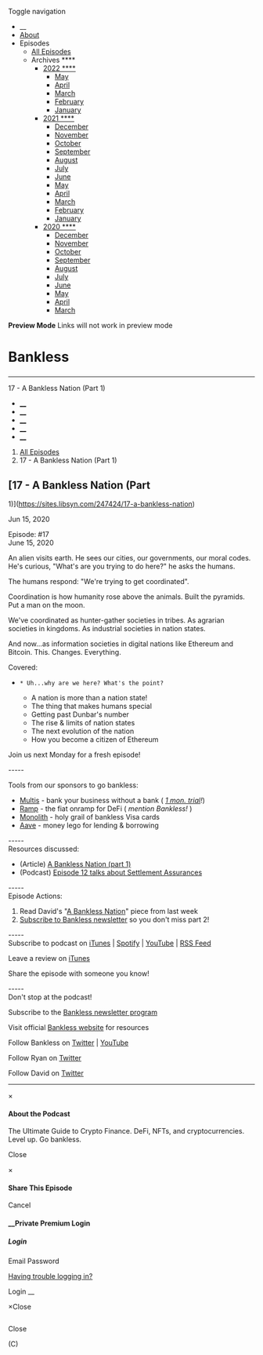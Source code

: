 Toggle navigation [](/247424 "Home Page")

  * __
  * [About]()
  * Episodes 
    * [All Episodes](/247424)
    * Archives ****
      * [2022 ****](/247424/2022)
        * [May](/247424/2022/05)
        * [April](/247424/2022/04)
        * [March](/247424/2022/03)
        * [February](/247424/2022/02)
        * [January](/247424/2022/01)
      * [2021 ****](/247424/2021)
        * [December](/247424/2021/12)
        * [November](/247424/2021/11)
        * [October](/247424/2021/10)
        * [September](/247424/2021/09)
        * [August](/247424/2021/08)
        * [July](/247424/2021/07)
        * [June](/247424/2021/06)
        * [May](/247424/2021/05)
        * [April](/247424/2021/04)
        * [March](/247424/2021/03)
        * [February](/247424/2021/02)
        * [January](/247424/2021/01)
      * [2020 ****](/247424/2020)
        * [December](/247424/2020/12)
        * [November](/247424/2020/11)
        * [October](/247424/2020/10)
        * [September](/247424/2020/09)
        * [August](/247424/2020/08)
        * [July](/247424/2020/07)
        * [June](/247424/2020/06)
        * [May](/247424/2020/05)
        * [April](/247424/2020/04)
        * [March](/247424/2020/03)

**Preview Mode** Links will not work in preview mode

# Bankless

###

* * *

17 - A Bankless Nation (Part 1)

  * [__](http://twitter.com/banklesshq "Visit Us on Twitter")
  * [__](mailto:ryan@mythos.capital "Email This Podcast")
  * [__](http://feeds.libsyn.com/247424/rss "Subscribe to RSS Feed")
  * [__](https://podcasts.apple.com/us/podcast/bankless/id1499409058?ls=1 "Listen on Apple Podcasts")
  * [__](https://open.spotify.com/show/41TNnXSv5ExcQSzEGLlGhy "Listen on Spotify")

  1. [All Episodes](/247424)
  2. 17 - A Bankless Nation (Part 1)

## [17 - A Bankless Nation (Part
1)](https://sites.libsyn.com/247424/17-a-bankless-nation)

Jun 15, 2020

Episode: #17  
June 15, 2020

An alien visits earth. He sees our cities, our governments, our moral codes.
He's curious, "What's are you trying to do here?" he asks the humans.

The humans respond: "We're trying to get coordinated".

Coordination is how humanity rose above the animals. Built the pyramids. Put a
man on the moon.

We've coordinated as hunter-gather societies in tribes. As agrarian societies
in kingdoms. As industrial societies in nation states.

And now...as information societies in digital nations like Ethereum and
Bitcoin. This. Changes. Everything.

Covered:

  *     * Uh...why are we here? What's the point?
    * A nation is more than a nation state!
    * The thing that makes humans special
    * Getting past Dunbar's number
    * The rise & limits of nation states
    * The next evolution of the nation
    * How you become a citizen of Ethereum

Join us next Monday for a fresh episode!

\-----

Tools from our sponsors to go bankless:

  * [Multis](http://www.multis.co/) \- bank your business without a bank ( _[1 mon. trial](https://multis.co/)!_)
  * [Ramp](https://ramp.network/) \- the fiat onramp for DeFi ( _mention Bankless!_ )
  * [Monolith](https://monolith.xyz/) \- holy grail of bankless Visa cards
  * [Aave](https://aave.com/) \- money lego for lending & borrowing

\-----  
Resources discussed:

  * (Article) [A Bankless Nation (part 1)](https://bankless.substack.com/p/a-bankless-nation-part-i)
  * (Podcast) [ Episode 12 talks about Settlement Assurances](http://podcast.banklesshq.com/11-settlement-assurances-and-the-protocol-sink)

\-----  
Episode Actions:

  1. Read David's "[A Bankless Nation](https://bankless.substack.com/p/a-bankless-nation-part-i)" piece from last week 
  2. [Subscribe to Bankless newsletter](https://bankless.substack.com/subscribe) so you don't miss part 2!

\-----  
Subscribe to podcast on
[iTunes](https://podcasts.apple.com/us/podcast/bankless/id1499409058) |
[Spotify](https://open.spotify.com/show/41TNnXSv5ExcQSzEGLlGhy) |
[YouTube](https://www.youtube.com/c/bankless) | [RSS
Feed](http://podcast.banklesshq.com/)

Leave a review on
[iTunes](https://podcasts.apple.com/us/podcast/bankless/id1499409058)

Share the episode with someone you know!

\-----  
Don't stop at the podcast!

Subscribe to the [Bankless newsletter program](http://bankless.substack.com/)

Visit official [Bankless website](http://banklesshq.com/) for resources

Follow Bankless on [Twitter](https://twitter.com/BanklessHQ) |
[YouTube](https://www.youtube.com/c/bankless)

Follow Ryan on [Twitter](https://twitter.com/ryansadams)

Follow David on [Twitter](https://twitter.com/TrustlessState)

* * *

×

#### About the Podcast

The Ultimate Guide to Crypto Finance. DeFi, NFTs, and cryptocurrencies. Level
up. Go bankless.

Close

×

#### Share This Episode

Cancel

#### __Private Premium Login

##### Login

Email Password

[Having trouble logging in?](')

Login __

×Close

![]()

Close

(C)

